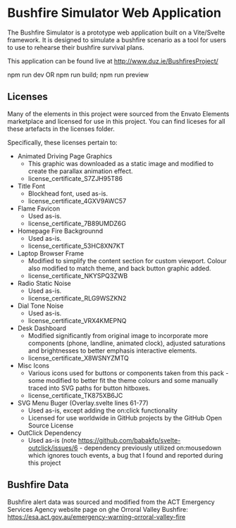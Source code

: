 # Bushfire Simulator Web Application

The Bushfire Simulator is a prototype web application built on a Vite/Svelte framework. It is designed to simulate a bushfire scenario as a tool for users to use to rehearse their bushfire survival plans.

This application can be found live at http://www.duz.ie/BushfiresProject/

npm run dev
OR
npm run build; npm run preview

## Licenses

Many of the elements in this project were sourced from the Envato Elements marketplace and licensed for use in this project. You can find liceses for all these artefacts in the licenses folder.

Specifically, these licenses pertain to:

- Animated Driving Page Graphics
  - This graphic was downloaded as a static image and modified to create the parallax animation effect.
  - license_certificate_S7ZJH95T86
- Title Font
  - Blockhead font, used as-is.
  - license_certificate_4GXV9AWC57
- Flame Favicon
  - Used as-is.
  - license_certificate_7B89UMDZ6G
- Homepage Fire Backgrounnd
  - Used as-is.
  - license_certificate_53HC8XN7KT
- Laptop Browser Frame
  - Modified to simplify the content section for custom viewport. Colour also modified to match theme, and back button graphic added.
  - license_certificate_NKYSPQ3ZWB
- Radio Static Noise
  - Used as-is.
  - license_certificate_RLG9WSZKN2
- Dial Tone Noise
  - Used as-is.
  - license_certificate_VRX4KMEPNQ
- Desk Dashboard
  - Modified significantly from original image to incorporate more components (phone, landline, animated clock), adjusted saturations and brightnesses to better emphasis interactive elements.
  - license_certificate_X8WSNYZMTQ
- Misc Icons
  - Various icons used for buttons or components taken from this pack - some modified to better fit the theme colours and some manually traced into SVG paths for button hitboxes.
  - license_certificate_TK875XB6JC
- SVG Menu Buger (Overlay.svelte lines 61-77)
  - Used as-is, except adding the on:click functionality
  - Licensed for use worldwide in GitHub projects by the GitHub Open Source License
- OutClick Dependency
  - Used as-is (note https://github.com/babakfp/svelte-outclick/issues/6 - dependency previously utilized on:mousedown which ignores touch events, a bug that I found and reported during this project

## Bushfire Data
Bushfire alert data was sourced and modified from the ACT Emergency Services Agency website page on ghe Orroral Valley Bushfire: https://esa.act.gov.au/emergency-warning-orroral-valley-fire